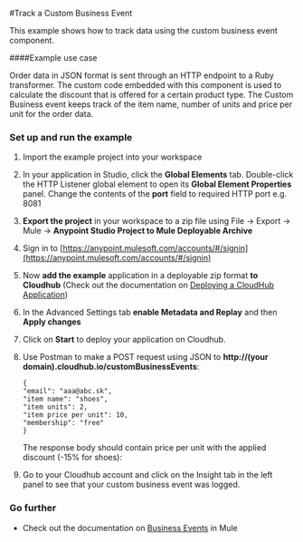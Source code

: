 #Track a Custom Business Event

This example shows how to track data using the custom business event component. 

####Example use case

Order data in JSON format is sent through an HTTP endpoint to a Ruby transformer. The custom code embedded with this component is used to calculate the discount that is offered for a certain product type. The Custom Business event keeps track of the item name, number of units and price per unit for the order data.

### Set up and run the example

1. Import the example project into your workspace

2. In your application in Studio, click the **Global Elements** tab. Double-click the HTTP Listener global element to open its **Global Element Properties** panel. Change the contents of the **port** field to required HTTP port e.g. 8081

2. **Export the project** in your workspace to a zip file using File -> Export -> Mule -> **Anypoint Studio Project to Mule Deployable Archive**

3. Sign in to [https://anypoint.mulesoft.com/accounts/#/signin](https://anypoint.mulesoft.com/accounts/#/signin)

4. Now **add the example** application in a deployable zip format **to Cloudhub** (Check out the documentation on [Deploying a CloudHub Application](http://www.mulesoft.org/documentation/display/current/Deploying+a+CloudHub+Application))

5. In the Advanced Settings tab **enable Metadata and Replay** and then **Apply changes**

5. Click on **Start** to deploy your application on Cloudhub.

7. Use Postman to make a POST request using JSON to **http://(your domain).cloudhub.io/customBusinessEvents**:

       {
       "email": "aaa@abc.sk", 
       "item name": "shoes", 
       "item units": 2, 
       "item price per unit": 10,
       "membership": "free"
       }

    The response body should contain price per unit with the applied discount (-15% for shoes):

8. Go to your Cloudhub account and click on the Insight tab in the left panel to see that your custom business event was logged.

### Go further
 
* Check out the documentation on [Business Events](http://www.mulesoft.org/documentation/display/current/Business+Events) in Mule

